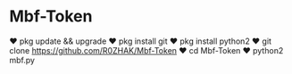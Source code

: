 # Mbf-Token

♥ pkg update && upgrade
♥ pkg install git
♥ pkg install python2
♥ git clone https://github.com/R0ZHAK/Mbf-Token
♥ cd Mbf-Token
♥ python2 mbf.py
